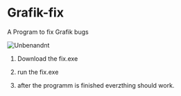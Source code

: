 # Grafik-fix
A Program to fix Grafik bugs


![Unbenandnt](https://github.com/user-attachments/assets/786b442b-7ce7-4ba2-8510-dab771fb5ef4)



1. Download the fix.exe

2. run the fix.exe

3. after the programm is finished everzthing should work.
